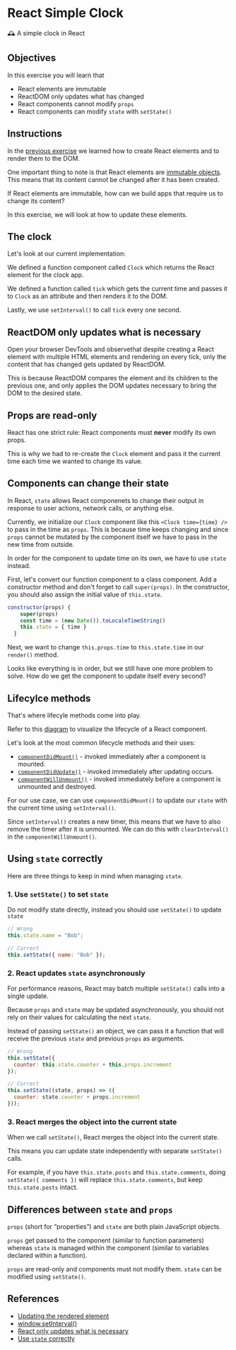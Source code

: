 # React Simple Clock

🕰 A simple clock in React

## Objectives

In this exercise you will learn that

- React elements are immutable
- ReactDOM only updates what has changed
- React components cannot modify `props`
- React components can modify `state` with `setState()`

## Instructions

In the [previous exercise](https://github.com/thoughtworks-jumpstart/react-hello-world) we learned how to create React elements and to render them to the DOM.

One important thing to note is that React elements are [immutable objects](https://en.wikipedia.org/wiki/Immutable_object). This means that its content cannot be changed after it has been created.

If React elements are immutable, how can we build apps that require us to change its content?

In this exercise, we will look at how to update these elements.

## The clock

Let's look at our current implementation:

We defined a function component called `Clock` which returns the React element for the clock app.

We defined a function called `tick` which gets the current time and passes it to `Clock` as an attribute and then renders it to the DOM.

Lastly, we use `setInterval()` to call `tick` every one second.

## ReactDOM only updates what is necessary

Open your browser DevTools and observethat despite creating a React element with multiple HTML elements and rendering on every tick, only the content that has changed gets updated by ReactDOM.

This is because ReactDOM compares the element and its children to the previous one, and only applies the DOM updates necessary to bring the DOM to the desired state.

## Props are read-only

React has one strict rule: React components must **never** modify its own props.

This is why we had to re-create the `Clock` element and pass it the current time each time we wanted to change its value.

## Components can change their state

In React, `state` allows React componenets to change their output in response to user actions, network calls, or anything else.

Currently, we initialize our `Clock` component like this `<Clock time={time} />` to pass in the time as `props`. This is because time keeps changing and since `props` cannot be mutated by the component itself we have to pass in the new time from outside.

In order for the component to update time on its own, we have to use `state` instead.

First, let's convert our function component to a class component. Add a constructor method and don't forget to call `super(props)`. In the constructor, you should also assign the initial value of `this.state`.

```js
constructor(props) {
    super(props)
    const time = (new Date()).toLocaleTimeString()
    this.state = { time }
  }
```

Next, we want to change `this.props.time` to `this.state.time` in our `render()` method.

Looks like everything is in order, but we still have one more problem to solve. How do we get the component to update itself every second?

## Lifecylce methods

That's where lifecyle methods come into play.

Refer to this [diagram](http://projects.wojtekmaj.pl/react-lifecycle-methods-diagram/) to visualize the lifecycle of a React component.

Let's look at the most common lifecycle methods and their uses:

- [`componentDidMount()`](https://reactjs.org/docs/react-component.html#componentdidmount) - invoked immediately after a component is mounted.
- [`componentDidUpdate()`](https://reactjs.org/docs/react-component.html#componentdidupdate) - invoked immediately after updating occurs.
- [`componentWillUnmount()`](https://reactjs.org/docs/react-component.html#componentwillunmount) - invoked immediately before a component is unmounted and destroyed.

For our use case, we can use `componentDidMount()` to update our `state` with the current time using `setInterval()`.

Since `setInterval()` creates a new timer, this means that we have to also remove the timer after it is unmounted. We can do this with `clearInterval()` in the `componentWillUnmount()`.

## Using `state` correctly

Here are three things to keep in mind when managing `state`.

### 1. Use `setState()` to set `state`

Do not modify state directly, instead you should use `setState()` to update `state`

```js
// Wrong
this.state.name = "Bob";

// Correct
this.setState({ name: "Bob" });
```

### 2. React updates `state` asynchronously

For performance reasons, React may batch multiple `setState()` calls into a single update.

Because `props` and `state` may be updated asynchronously, you should not rely on their values for calculating the next `state`.

Instead of passing `setState()` an object, we can pass it a function that will receive the previous `state` and previous `props` as arguments.

```js
// Wrong
this.setState({
  counter: this.state.counter + this.props.increment
});

// Correct
this.setState((state, props) => ({
  counter: state.counter + props.increment
}));
```

### 3. React merges the object into the current state

When we call `setState()`, React merges the object into the current state.

This means you can update state independently with separate `setState()` calls.

For example, if you have `this.state.posts` and `this.state.comments`, doing `setState({ comments })` will replace `this.state.comments`, but keep `this.state.posts` intact.

## Differences between `state` and `props`

`props` (short for “properties”) and `state` are both plain JavaScript objects.

`props` get passed to the component (similar to function parameters) whereas `state` is managed within the component (similar to variables declared within a function).

`props` are read-only and components must not modify them. `state` can be modified using `setState()`.

## References

- [Updating the rendered element](https://reactjs.org/docs/rendering-elements.html#updating-the-rendered-element)
- [window.setInterval()](https://developer.mozilla.org/en-US/docs/Web/API/WindowOrWorkerGlobalScope/setInterval)
- [React only updates what is necessary](https://reactjs.org/docs/rendering-elements.html#react-only-updates-whats-necessary)
- [Use `state` correctly](https://reactjs.org/docs/state-and-lifecycle.html#using-state-correctly)
